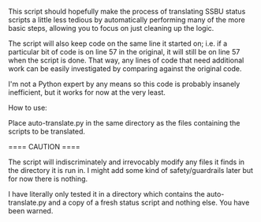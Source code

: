 This script should hopefully make the process of translating SSBU status scripts a little less tedious by automatically performing many of the more basic steps, allowing you to focus on just cleaning up the logic.

The script will also keep code on the same line it started on; i.e. if a particular bit of code is on line 57 in the original, it will still be on line 57 when the script is done. That way, any lines of code that need additional work can be easily investigated by comparing against the original code.

I'm not a Python expert by any means so this code is probably insanely inefficient, but it works for now at the very least.

How to use:

Place auto-translate.py in the same directory as the files containing the scripts to be translated.

==== CAUTION ====

The script will indiscriminately and irrevocably modify any files it finds in the directory it is run in. I might add some kind of safety/guardrails later but for now there is nothing.

I have literally only tested it in a directory which contains the auto-translate.py and a copy of a fresh status script and nothing else. You have been warned.
